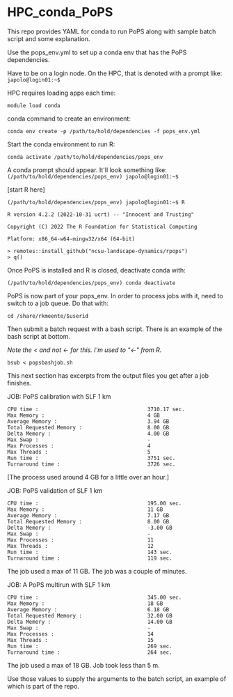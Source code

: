 # HPC_conda_PoPS
This repo provides YAML for conda to run PoPS along with sample batch script and some explanation.

Use the pops_env.yml to set up a conda env that has the PoPS dependencies.

Have to be on a login node. On the HPC, that is denoted with a prompt like:
`japolo@login01:~$`

HPC requires loading apps each time:

`module load conda`

conda command to create an environment:

`conda env create -p /path/to/hold/dependencies -f pops_env.yml`

Start the conda environment to run R:

`conda activate /path/to/hold/dependencies/pops_env`

A conda prompt should appear. It'll look something like:
`(/path/to/hold/dependencies/pops_env) japolo@login01:~$`

[start R here]

```
(/path/to/hold/dependencies/pops_env) japolo@login01:~$ R

R version 4.2.2 (2022-10-31 ucrt) -- "Innocent and Trusting"

Copyright (C) 2022 The R Foundation for Statistical Computing

Platform: x86_64-w64-mingw32/x64 (64-bit)

> remotes::install_github("ncsu-landscape-dynamics/rpops")
> q()
```

Once PoPS is installed and R is closed, deactivate conda with:

`(/path/to/hold/dependencies/pops_env) conda deactivate`


PoPS is now part of your pops_env. In order to process jobs with it, need to switch to a job queue. Do that with:

`cd /share/rkmeente/$userid`

Then submit a batch request with a bash script. There is an example of the bash script at bottom.

*Note the < and not <- for this. I'm used to "<-" from R.*

`bsub < popsbashjob.sh`

This next section has excerpts from the output files you get after a job finishes.

JOB: PoPS calibration with SLF 1 km

    CPU time :                                   3710.17 sec.
    Max Memory :                                 4 GB
    Average Memory :                             3.94 GB
    Total Requested Memory :                     8.00 GB
    Delta Memory :                               4.00 GB
    Max Swap :                                   -
    Max Processes :                              4
    Max Threads :                                5
    Run time :                                   3751 sec.
    Turnaround time :                            3726 sec.

[The process used around 4 GB for a little over an hour.]

JOB: PoPS validation of SLF 1 km

    CPU time :                                   195.00 sec.
    Max Memory :                                 11 GB
    Average Memory :                             7.17 GB
    Total Requested Memory :                     8.00 GB
    Delta Memory :                               -3.00 GB
    Max Swap :                                   -
    Max Processes :                              11
    Max Threads :                                12
    Run time :                                   143 sec.
    Turnaround time :                            119 sec.

The job used a max of 11 GB. The job was a couple of minutes.

JOB: A PoPS multirun with SLF 1 km

    CPU time :                                   345.00 sec.
    Max Memory :                                 18 GB
    Average Memory :                             6.18 GB
    Total Requested Memory :                     32.00 GB
    Delta Memory :                               14.00 GB
    Max Swap :                                   -
    Max Processes :                              14
    Max Threads :                                15
    Run time :                                   269 sec.
    Turnaround time :                            264 sec.

The job used a max of 18 GB. Job took less than 5 m.


Use those values to supply the arguments to the batch script, an example of which is part of the repo. 
